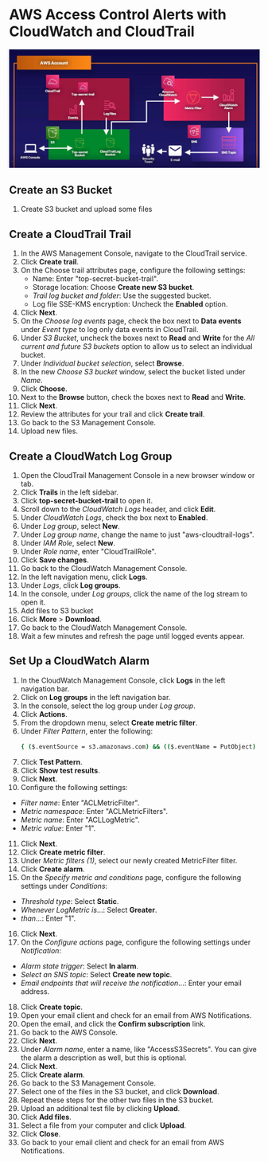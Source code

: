 # AWS Access Control Alerts with CloudWatch and CloudTrail
![cloudtrail lab](../images/cloudtrail_lab.jpg)

## Create an S3 Bucket

1. Create S3 bucket and upload some files

## Create a CloudTrail Trail

1. In the AWS Management Console, navigate to the CloudTrail service.
2. Click **Create trail**.
3. On the Choose trail attributes page, configure the following settings:
   - Name: Enter "top-secret-bucket-trail".
   - Storage location: Choose **Create new S3 bucket**.
   - _Trail log bucket and folder_: Use the suggested bucket.
   - Log file SSE-KMS encryption: Uncheck the **Enabled** option.
4. Click **Next**.
5. On the _Choose log events_ page, check the box next to **Data events** under _Event type_ to log only data events in CloudTrail.
6. Under _S3 Bucket_, uncheck the boxes next to **Read** and **Write** for the _All current and future S3 buckets_ option to allow us to select an individual bucket.
7. Under _Individual bucket selection_, select **Browse**.
8. In the new _Choose S3 bucket_ window, select the bucket listed under _Name_.
9. Click **Choose**.
10. Next to the **Browse** button, check the boxes next to **Read** and **Write**.
11. Click **Next**.
12. Review the attributes for your trail and click **Create trail**.
13. Go back to the S3 Management Console.
14. Upload new files.

## Create a CloudWatch Log Group

1. Open the CloudTrail Management Console in a new browser window or tab.
2. Click **Trails** in the left sidebar.
3. Click **top-secret-bucket-trail** to open it.
4. Scroll down to the _CloudWatch Logs_ header, and click **Edit**.
5. Under _CloudWatch Logs_, check the box next to **Enabled**.
6. Under _Log group_, select **New**.
7. Under _Log group name_, change the name to just "aws-cloudtrail-logs".
8. Under _IAM Role_, select **New**.
9. Under _Role name_, enter "CloudTrailRole".
10. Click **Save changes**.
11. Go back to the CloudWatch Management Console.
12. In the left navigation menu, click **Logs**.
13. Under _Logs_, click **Log groups**.
14. In the console, under _Log groups_, click the name of the log stream to open it.
15. Add files to S3 bucket
16. Click **More** > **Download**.
17. Go back to the CloudWatch Management Console.
18. Wait a few minutes and refresh the page until logged events appear.

## Set Up a CloudWatch Alarm

1. In the CloudWatch Management Console, click **Logs** in the left navigation bar.
2. Click on **Log groups** in the left navigation bar.
3. In the console, select the log group under _Log group_.
4. Click **Actions**.
5. From the dropdown menu, select **Create metric filter**.
6. Under _Filter Pattern_, enter the following:
    ```bash
    { ($.eventSource = s3.amazonaws.com) && (($.eventName = PutObject) || ($.eventName = GetObject)) }
    ```
7. Click **Test Pattern**.
8. Click **Show test results**.
9. Click **Next**.
10. Configure the following settings:
 - _Filter name_: Enter "ACLMetricFilter".
 - _Metric namespace_: Enter "ACLMetricFilters".
 - _Metric name_: Enter "ACLLogMetric".
 - _Metric value_: Enter "1".
11. Click **Next**.
12. Click **Create metric filter**.
13. Under _Metric filters (1)_, select our newly created MetricFilter filter.
14. Click **Create alarm**.
15. On the _Specify metric and conditions_ page, configure the following settings under _Conditions_:
 - _Threshold type_: Select **Static**.
 - _Whenever LogMetric is_...: Select **Greater**.
 - _than_...: Enter "1".
16. Click **Next**.
17. On the _Configure actions_ page, configure the following settings under _Notification_:
 - _Alarm state trigger_: Select **In alarm**.
 - _Select an SNS topic_: Select **Create new topic**.
 - _Email endpoints that will receive the notification_...: Enter your email address.
18. Click **Create topic**.
19. Open your email client and check for an email from AWS Notifications.
20. Open the email, and click the **Confirm subscription** link.
21. Go back to the AWS Console.
22. Click **Next**.
23. Under _Alarm name_, enter a name, like "AccessS3Secrets". You can give the alarm a description as well, but this is optional.
24. Click **Next**.
25. Click **Create alarm**.
26. Go back to the S3 Management Console.
27. Select one of the files in the S3 bucket, and click **Download**.
28. Repeat these steps for the other two files in the S3 bucket.
29. Upload an additional test file by clicking **Upload**.
30. Click **Add files**.
31. Select a file from your computer and click **Upload**.
32. Click **Close**.
33. Go back to your email client and check for an email from AWS Notifications.
